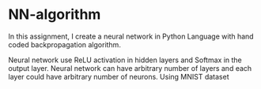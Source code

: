 # NN-algorithm
In this assignment, I create a neural network in Python Language with hand coded backpropagation algorithm.

Neural network use ReLU activation in hidden layers and Softmax in the output layer. 
Neural network can have arbitrary number of layers and each layer could have arbitrary number of neurons. 
Using MNIST dataset 
